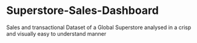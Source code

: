 # Superstore-Sales-Dashboard
Sales and transactional Dataset of a Global Superstore analysed in a crisp and visually easy to understand manner 
